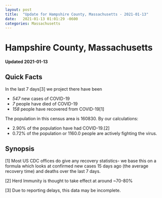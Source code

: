 ```yaml
---
layout: post
title:  "Update for Hampshire County, Massachusetts - 2021-01-13"
date:   2021-01-13 01:01:29 -0600
categories: Massachusetts
---
```


# Hampshire County, Massachusetts
#### Updated 2021-01-13

## Quick Facts

In the last 7 days[3] we project there have been
- *547* new cases of COVID-19
- *7* people have died of COVID-19
- *158* people have recovered from COVID-19[1]

The population in this census area is 160830. By our calculations:
- 2.90% of the population have had COVID-19.[2]
- 0.72% of the population or 1160.0 people are actively fighting the virus.

## Synopsis




[1] Most US CDC offices do give any recovery statistics- we base this on a formula which looks at confirmed new cases
15 days ago (the average recovery time) and deaths over the last 7 days.

[2] Herd Immunity is thought to take effect at around ~70-80%

[3] Due to reporting delays, this data may be incomplete.
 
    